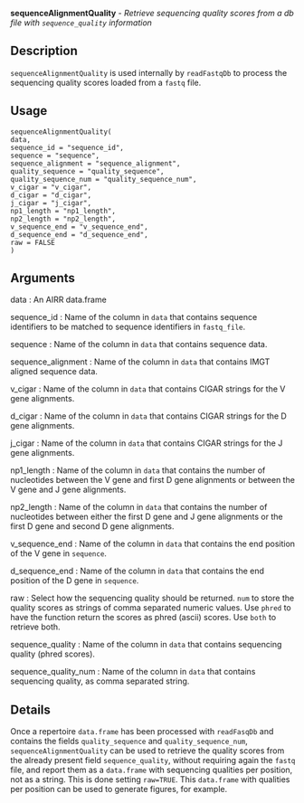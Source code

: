 **sequenceAlignmentQuality** - *Retrieve sequencing quality scores from a db file with `sequence_quality` information*

Description
--------------------

`sequenceAlignmentQuality` is used internally by `readFastqDb` to 
process the sequencing quality scores loaded from a `fastq` file.


Usage
--------------------
```
sequenceAlignmentQuality(
data,
sequence_id = "sequence_id",
sequence = "sequence",
sequence_alignment = "sequence_alignment",
quality_sequence = "quality_sequence",
quality_sequence_num = "quality_sequence_num",
v_cigar = "v_cigar",
d_cigar = "d_cigar",
j_cigar = "j_cigar",
np1_length = "np1_length",
np2_length = "np2_length",
v_sequence_end = "v_sequence_end",
d_sequence_end = "d_sequence_end",
raw = FALSE
)
```

Arguments
-------------------

data
:   An AIRR data.frame

sequence_id
:   Name of the column in `data` that contains sequence 
identifiers to be matched to sequence identifiers in 
`fastq_file`.

sequence
:   Name of the column in `data` that contains sequence data.

sequence_alignment
:   Name of the column in `data` that contains 
IMGT aligned sequence data.

v_cigar
:   Name of the column in `data` that contains CIGAR 
strings for the V gene alignments.

d_cigar
:   Name of the column in `data` that contains CIGAR 
strings for the D gene alignments.

j_cigar
:   Name of the column in `data` that contains CIGAR 
strings for the J gene alignments.

np1_length
:   Name of the column in `data` that contains the number
of nucleotides between the V gene and first D gene 
alignments or between the V gene and J gene alignments.

np2_length
:   Name of the column in `data` that contains the number
of nucleotides between either the first D gene and J 
gene alignments or the first D gene and second D gene
alignments.

v_sequence_end
:   Name of the column in `data` that contains the 
end position of the V gene in `sequence`.

d_sequence_end
:   Name of the column in `data` that contains the 
end position of the D gene in `sequence`.

raw
:   Select how the sequencing quality should be returned. 
`num` to store the quality scores as strings of 
comma separated numeric values. Use `phred` to have
the function return the scores as phred (ascii) scores. 
Use `both` to retrieve both.

sequence_quality
:   Name of the column in `data` that contains 
sequencing quality (phred scores).

sequence_quality_num
:   Name of the column in `data` that contains 
sequencing quality, as comma separated string.




Details
-------------------

Once a repertoire `data.frame` has been processed with `readFasqDb` and 
contains the fields `quality_sequence` and `quality_sequence_num`,
`sequenceAlignmentQuality` can
be used to retrieve the quality scores from the already present field
 `sequence_quality`, without requiring again the `fastq` file, 
and report them as a `data.frame` with sequencing qualities per position, 
not as a string. This is done setting `raw=TRUE`. This `data.frame` 
with qualities per position can be used to generate figures, for example.









